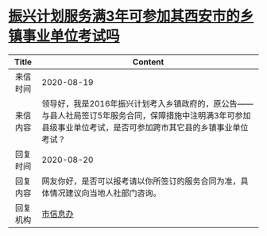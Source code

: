 # <a href="http://www.shangluo.gov.cn/zmhd/ldxxxx.jsp?urltype=leadermail.LeaderMailContentUrl&wbtreeid=1112&leadermailid=6345">振兴计划服务满3年可参加其西安市的乡镇事业单位考试吗</a>
| Title |                                       Content                                        |
|:-----:|--------------------------------------------------------------------------------------|
| 来信时间  | 2020-08-19                                                                           |
| 来信内容  | 领导好，我是2016年振兴计划考入乡镇政府的，原公告——与县人社局签订5年服务合同，保障措施中注明满3年可参加县级事业单位考试，是否可参加跨市其它县的乡镇事业单位考试？ |
| 回复时间  | 2020-08-20                                                                           |
| 回复内容  | 网友你好，是否可以报考请以你所签订的服务合同为准，具体情况建议向当地人社部门咨询。                                            |
| 回复机构  | <a href="../../categories/agencies/市信息办.md">市信息办</a>                                   |